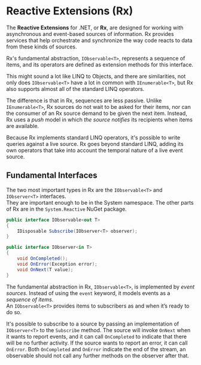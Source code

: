# Reactive Extensions (Rx)

The **Reactive Extensions** for .NET, or **Rx**, are designed for working with asynchronous and event-based sources of information.
Rx provides services that help orchestrate and synchronize the way code reacts to data from these kinds of sources.

Rx's fundamental abstraction, `IObservable<T>`, represents a sequence of items, and its operators are defined as extension methods for this interface.

This might sound a lot like LINQ to Objects, and there are similarities, not only does `IObservable<T>` have a lot in common with `IEnumerable<T>`, but Rx also supports almost all of the standard LINQ operators.

The difference is that in Rx, sequences are less passive. Unlike `IEnumerable<T>`, Rx sources do not wait to be asked for their items, nor can the consumer
of an Rx source demand to be given the next item. Instead, Rx uses a *push* model in which *the source notifies* its recipients when items are available.

Because Rx implements standard LINQ operators, it's possible to write queries against a live source. Rx goes beyond standard LINQ, adding its own operators that take into account the temporal nature of a live event source.

## Fundamental Interfaces

The two most important types in Rx are the `IObservable<T>` and `IObserver<T>` interfaces.  
They are important enough to be in the System namespace. The other parts of Rx are in the `System.Reactive` NuGet package.

```cs
public interface IObservable<out T>
{
    IDisposable Subscribe(IObserver<T> observer);
}

public interface IObserver<in T>
{
    void OnCompleted();
    void OnError(Exception error);
    void OnNext(T value);
}
```

The fundamental abstraction in Rx, `IObservable<T>`, is implemented by *event sources*. Instead of using the `event` keyword, it models events as a *sequence of items*.  
An `IObservable<T>` provides items to subscribers as and when it’s ready to do so.

It's possible to subscribe to a source by passing an implementation of `IObserver<T>` to the `Subscribe` method.
The source will invoke `OnNext` when it wants to report events, and it can call `OnCompleted` to indicate that there will be no further activity.
If the source wants to report an error, it can call `OnError`.
Both `OnCompleted` and `OnError` indicate the end of the stream, an observable should not call any further methods on the observer after that.
